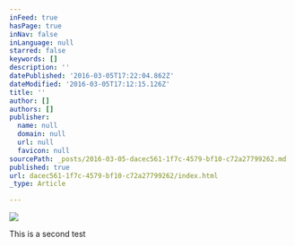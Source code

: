 ```yaml
---
inFeed: true
hasPage: true
inNav: false
inLanguage: null
starred: false
keywords: []
description: ''
datePublished: '2016-03-05T17:22:04.862Z'
dateModified: '2016-03-05T17:12:15.126Z'
title: ''
author: []
authors: []
publisher:
  name: null
  domain: null
  url: null
  favicon: null
sourcePath: _posts/2016-03-05-dacec561-1f7c-4579-bf10-c72a27799262.md
published: true
url: dacec561-1f7c-4579-bf10-c72a27799262/index.html
_type: Article

---
```

![](https://the-grid-user-content.s3-us-west-2.amazonaws.com/63a2adbe-e9fb-4dad-a805-ae4f5a4c65f8.jpg)

This is a second test